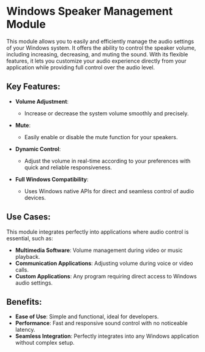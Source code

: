 # Windows Speaker Management Module

This module allows you to easily and efficiently manage the audio settings of your Windows system. It offers the ability to control the speaker volume, including increasing, decreasing, and muting the sound. With its flexible features, it lets you customize your audio experience directly from your application while providing full control over the audio level.

## Key Features:

- **Volume Adjustment**: 
  - Increase or decrease the system volume smoothly and precisely.
  
- **Mute**: 
  - Easily enable or disable the mute function for your speakers.

- **Dynamic Control**: 
  - Adjust the volume in real-time according to your preferences with quick and reliable responsiveness.

- **Full Windows Compatibility**: 
  - Uses Windows native APIs for direct and seamless control of audio devices.

## Use Cases:

This module integrates perfectly into applications where audio control is essential, such as:
- **Multimedia Software**: Volume management during video or music playback.
- **Communication Applications**: Adjusting volume during voice or video calls.
- **Custom Applications**: Any program requiring direct access to Windows audio settings.

## Benefits:

- **Ease of Use**: Simple and functional, ideal for developers.
- **Performance**: Fast and responsive sound control with no noticeable latency.
- **Seamless Integration**: Perfectly integrates into any Windows application without complex setup.
